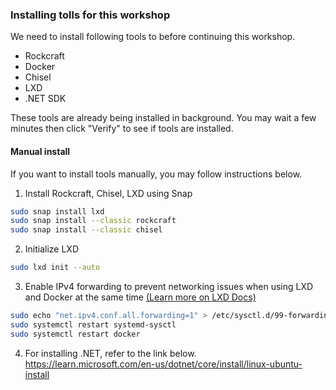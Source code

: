 ### Installing tolls for this workshop

We need to install following tools to before continuing this workshop.

- Rockcraft
- Docker
- Chisel
- LXD
- .NET SDK

These tools are already being installed in background. You may wait a few minutes then click "Verify" to see if tools are installed.

#### Manual install

If you want to install tools manually, you may follow instructions below.

1. Install Rockcraft, Chisel, LXD using Snap

```bash
sudo snap install lxd
sudo snap install --classic rockcraft
sudo snap install --classic chisel
```

2. Initialize LXD

```bash
sudo lxd init --auto
```

3. Enable IPv4 forwarding to prevent networking issues when using LXD and Docker at the same time [(Learn more on LXD Docs)](https://documentation.ubuntu.com/lxd/en/latest/howto/network_bridge_firewalld/#prevent-connectivity-issues-with-lxd-and-docker)

```bash
sudo echo "net.ipv4.conf.all.forwarding=1" > /etc/sysctl.d/99-forwarding.conf
sudo systemctl restart systemd-sysctl
sudo systemctl restart docker
```

4. For installing .NET, refer to the link below.
https://learn.microsoft.com/en-us/dotnet/core/install/linux-ubuntu-install